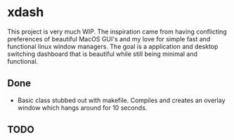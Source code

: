 # xdash
This project is very much WIP.  The inspiration came from having conflicting preferences of beautiful MacOS GUI's and my love for simple fast and functional linux window managers.  The goal is a application and desktop switching dashboard that is beautiful while still being minimal and functional.

## Done
- Basic class stubbed out with makefile.  Compiles and creates an overlay window which hangs around for 10 seconds.

## TODO
